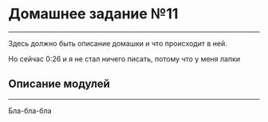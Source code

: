 # Домашнее задание №11

---
Здесь должно быть описание домашки и что происходит в ней.

Но сейчас 0:26 и я не стал ничего писать, потому что у меня лапки

## Описание модулей

---
Бла-бла-бла